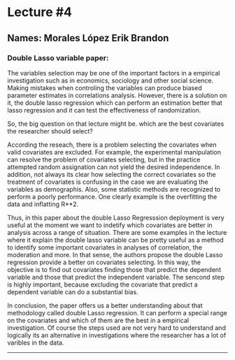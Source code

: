 # Lecture #4
## Names: Morales López Erik Brandon

### Double Lasso variable paper:

The variables selection may be one of the important  factors in a empirical investigation such as in economics, sociology and other social science. Making mistakes when controling the variables can produce biased parameter estimates in correlations analysis. However, there is a solution on it, the double lasso regression which can perform an estimation better that lasso regression and it can test the effectiveness of randomization.

So, the big question on that lecture might be. which are the best covariates the researcher should select?

According the reseach, there is a problem selecting the covariates when valid covariates are excluded. For example, the experimental manipulation can resolve the problem of covariates selecting, but in the practice attempted random assignation can not yield the desired independence. In addition, not always its clear how selecting the correct covariates so the treatment of covariates is confusing in the case we are evaluating the variables as demographis. Also, some statistic methods are recognized to perform a poorly performance. One clearly example is the overfitting the data and inflatting R**2.

Thus, in this paper about the double Lasso Regresssion deployment  is very useful at the moment we want to indetify which covariates are better in analysis across a range of situation. There are some examples in the lecture where it explain the double lasso variable can be pretty useful as a method to identify some important covariates in analyses of correlation, the moderation and more. In that sense, the authors propose the double Lasso regression provide a better on covariates selecting. In this way, the objective is to find out covariates finding those that predict the dependent variable and those that predict the independent variable. The sencond step is highly important, because excluding the covariate that predict a dependent variable can do a substantial bias. 


In conclusion, the paper offers us a better understanding about that methodology called double Lasso regression. It can perform a special range on the covariates and which of them are the best in a empirical investigation. Of course the steps used are not very hard to understand and logically its an alternative in investigations where the researcher has a lot of varibles in the data. 

---